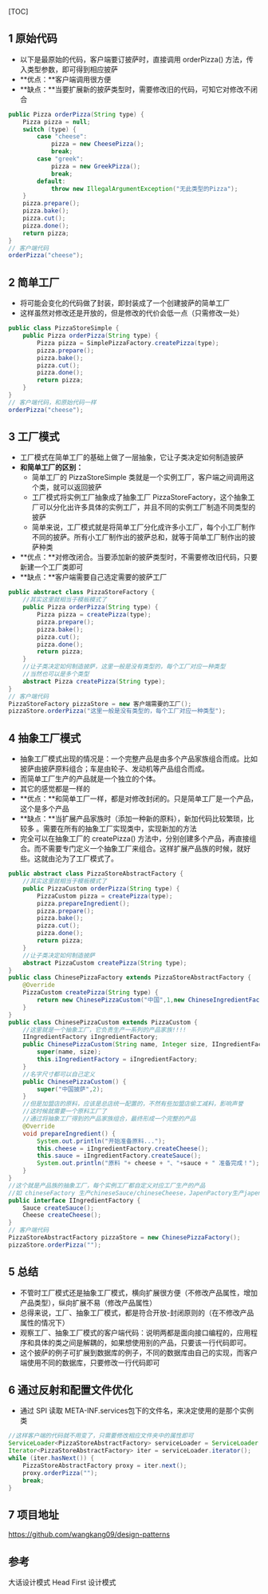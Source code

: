 [TOC]

## 1 原始代码

- 以下是最原始的代码，客户端要订披萨时，直接调用 orderPizza() 方法，传入类型参数，即可得到相应披萨
- **优点：**客户端调用很方便
- **缺点：**当要扩展新的披萨类型时，需要修改旧的代码，可知它对修改不闭合

```java
public Pizza orderPizza(String type) {
    Pizza pizza = null;
    switch (type) {
        case "cheese":
            pizza = new CheesePizza();
            break;
        case "greek":
            pizza = new GreekPizza();
            break;
        default:
            throw new IllegalArgumentException("无此类型的Pizza");
    }
    pizza.prepare();
    pizza.bake();
    pizza.cut();
    pizza.done();
    return pizza;
}
// 客户端代码
orderPizza("cheese");
```

## 2 简单工厂

- 将可能会变化的代码做了封装，即封装成了一个创建披萨的简单工厂
- 这样虽然对修改还是开放的，但是修改的代价会低一点（只需修改一处）

```java
public class PizzaStoreSimple {
    public Pizza orderPizza(String type) {
        Pizza pizza = SimplePizzaFactory.createPizza(type);
        pizza.prepare();
        pizza.bake();
        pizza.cut();
        pizza.done();
        return pizza;
    }
}
// 客户端代码，和原始代码一样
orderPizza("cheese");
```

## 3 工厂模式

- 工厂模式在简单工厂的基础上做了一层抽象，它让子类决定如何制造披萨
- **和简单工厂的区别：** 
  - 简单工厂的 PizzaStoreSimple 类就是一个实例工厂，客户端之间调用这个类，就可以返回披萨
  - 工厂模式将实例工厂抽象成了抽象工厂 PizzaStoreFactory，这个抽象工厂可以分化出许多具体的实例工厂，并且不同的实例工厂制造不同类型的披萨
  - 简单来说，工厂模式就是将简单工厂分化成许多小工厂，每个小工厂制作不同的披萨。所有小工厂制作出的披萨总和，就等于简单工厂制作出的披萨种类
- **优点：**对修改闭合。当要添加新的披萨类型时，不需要修改旧代码，只要新建一个工厂类即可
- **缺点：**客户端需要自己选定需要的披萨工厂

```java
public abstract class PizzaStoreFactory {
    //其实这里就相当于模板模式了
    public Pizza orderPizza(String type) {
        Pizza pizza = createPizza(type);
        pizza.prepare();
        pizza.bake();
        pizza.cut();
        pizza.done();
        return pizza;
    }
    //让子类决定如何制造披萨，这里一般是没有类型的，每个工厂对应一种类型
    //当然也可以是多个类型
    abstract Pizza createPizza(String type);
}
// 客户端代码
PizzaStoreFactory pizzaStore = new 客户端需要的工厂();
pizzaStore.orderPizza("这里一般是没有类型的，每个工厂对应一种类型");
```

## 4 抽象工厂模式

- 抽象工厂模式出现的情况是：一个完整产品是由多个产品家族组合而成。比如披萨由披萨原料组合；车是由轮子、发动机等产品组合而成。
- 而简单工厂生产的产品就是一个独立的个体。
- 其它的感觉都是一样的
- **优点：**和简单工厂一样，都是对修改封闭的。只是简单工厂是一个产品，这个是多个产品
- **缺点：**当扩展产品家族时（添加一种新的原料），新加代码比较繁琐，比较多 。需要在所有的抽象工厂实现类中，实现新加的方法
- 完全可以在抽象工厂的 createPizza() 方法中，分别创建多个产品，再直接组合。而不需要专门定义一个抽象工厂来组合。这样扩展产品族的时候，就好些。这就由沦为了工厂模式了。

```java
public abstract class PizzaStoreAbstractFactory {
    //其实这里就相当于模板模式了
    public PizzaCustom orderPizza(String type) {
        PizzaCustom pizza = createPizza(type);
        pizza.prepareIngredient();
        pizza.prepare();
        pizza.bake();
        pizza.cut();
        pizza.done();
        return pizza;
    }
    //让子类决定如何制造披萨
    abstract PizzaCustom createPizza(String type);
}
public class ChinesePizzaFactory extends PizzaStoreAbstractFactory {
    @Override
    PizzaCustom createPizza(String type) {
        return new ChinesePizzaCustom("中国",1,new ChineseIngredientFactory());
    }
}
public class ChinesePizzaCustom extends PizzaCustom {
    //这里就是一个抽象工厂，它负责生产一系列的产品家族!!!!
    IIngredientFactory iIngredientFactory;
    public ChinesePizzaCustom(String name, Integer size, IIngredientFactory iIngredientFactory){
        super(name, size);
        this.iIngredientFactory = iIngredientFactory;
    }
    //名字尺寸都可以自己定义
    public ChinesePizzaCustom() {
        super("中国披萨",2);
    }
    //但是加盟店的原料，应该是总店统一配置的，不然有些加盟店偷工减料，影响声誉
    //这时候就需要一个原料工厂了
    //通过将抽象工厂得到的产品家族组合，最终形成一个完整的产品
    @Override
    void prepareIngredient() {
        System.out.println("开始准备原料...");
        this.cheese = iIngredientFactory.createCheese();
        this.sauce = iIngredientFactory.createSauce();
        System.out.println("原料 "+ cheese + "、"+sauce + " 准备完成！");
    }
}
//这个就是产品族的抽象工厂，每个实例工厂都自定义对应工厂生产的产品
//如 chineseFactory 生产chineseSauce/chineseCheese，JapenPactory生产japenSauce/japenCheese
public interface IIngredientFactory {
    Sauce createSauce();
    Cheese createCheese();
}
// 客户端代码
PizzaStoreAbstractFactory pizzaStore = new ChinesePizzaFactory();
pizzaStore.orderPizza("");
```

## 5 总结

- 不管时工厂模式还是抽象工厂模式，横向扩展很方便（不修改产品属性，增加产品类型），纵向扩展不易（修改产品属性）
- 总得来说，工厂、抽象工厂模式，都是符合开放-封闭原则的（在不修改产品属性的情况下）
- 观察工厂、抽象工厂模式的客户端代码：说明两都是面向接口编程的，应用程序和具体的类之间是解耦的，如果想使用别的产品，只要该一行代码即可。
- 这个披萨的例子可扩展到数据库的例子，不同的数据库由自己的实现，而客户端使用不同的数据库，只要修改一行代码即可

## 6 通过反射和配置文件优化

- 通过 SPI 读取 META-INF.services包下的文件名，来决定使用的是那个实例类

```java
//这样客户端的代码就不用变了，只需要修改相应文件夹中的属性即可
ServiceLoader<PizzaStoreAbstractFactory> serviceLoader = ServiceLoader.load(PizzaStoreAbstractFactory.class);
Iterator<PizzaStoreAbstractFactory> iter = serviceLoader.iterator();
while (iter.hasNext()) {
    PizzaStoreAbstractFactory proxy = iter.next();
    proxy.orderPizza("");
    break;
}
```

## 7 项目地址

https://github.com/wangkang09/design-patterns

## 参考
大话设计模式
Head First 设计模式